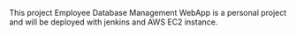 This project Employee Database Management WebApp is a personal project and will be deployed with jenkins and AWS EC2 instance.
